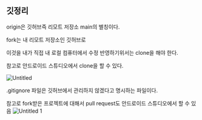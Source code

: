## 깃정리

 origin은  깃허브즉 리모트 저장소 main의 별칭이다.

fork는 내  리모트 저장소인 깃허브로 

이것을 내가 직접 내 로컬 컴퓨터에서 수정 반영하기위서는 clone을 해야 한다.

  참고로 안드로이드 스튜디오에서 clone을 할 수 있다.

![Untitled](https://github.com/happysong3914/TIL/assets/130008915/ce033205-ecf1-41a8-a70a-4072d612528e)

.gitignore 파일은 깃허브에서 관리하지 않겠다고 명시하는 파일이다.

참고로 fork받은 프로젝트에 대해서  pull request도 안드로이드 스튜디오에서 할 수 있음
![Untitled 1](https://github.com/happysong3914/TIL/assets/130008915/12b598cd-feb9-4e01-ae7f-20eb97341396)
